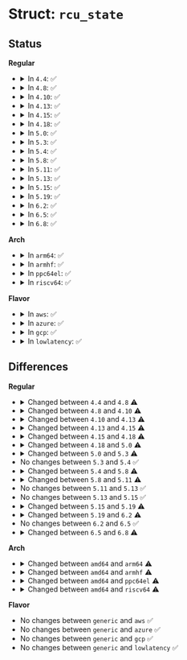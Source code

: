 # Struct: <code>rcu_state</code>

## Status
<b>Regular</b>
<ul>
<li>
<details>
<summary>In <code>4.4</code>: ✅</summary>

```c
struct rcu_state {
    struct rcu_node node[5];
    struct rcu_node * level[3];
    u8 flavor_mask;
    struct rcu_data *rda;
    call_rcu_func_t call;
    int ncpus;
    u8 boost;
    long unsigned int gpnum;
    long unsigned int completed;
    struct task_struct *gp_kthread;
    wait_queue_head_t gp_wq;
    short int gp_flags;
    short int gp_state;
    raw_spinlock_t orphan_lock;
    struct callback_head *orphan_nxtlist;
    struct callback_head **orphan_nxttail;
    struct callback_head *orphan_donelist;
    struct callback_head **orphan_donetail;
    long int qlen_lazy;
    long int qlen;
    struct mutex barrier_mutex;
    atomic_t barrier_cpu_count;
    struct completion barrier_completion;
    long unsigned int barrier_sequence;
    long unsigned int expedited_sequence;
    atomic_long_t expedited_workdone0;
    atomic_long_t expedited_workdone1;
    atomic_long_t expedited_workdone2;
    atomic_long_t expedited_workdone3;
    atomic_long_t expedited_normal;
    atomic_t expedited_need_qs;
    wait_queue_head_t expedited_wq;
    int ncpus_snap;
    long unsigned int jiffies_force_qs;
    long unsigned int n_force_qs;
    long unsigned int n_force_qs_lh;
    long unsigned int n_force_qs_ngp;
    long unsigned int gp_start;
    long unsigned int gp_activity;
    long unsigned int jiffies_stall;
    long unsigned int jiffies_resched;
    long unsigned int n_force_qs_gpstart;
    long unsigned int gp_max;
    const char *name;
    char abbr;
    struct list_head flavors;
};
```
</details>
</li>
<li>
<details>
<summary>In <code>4.8</code>: ✅</summary>

```c
struct rcu_state {
    struct rcu_node node[5];
    struct rcu_node * level[3];
    u8 flavor_mask;
    struct rcu_data *rda;
    call_rcu_func_t call;
    int ncpus;
    u8 boost;
    long unsigned int gpnum;
    long unsigned int completed;
    struct task_struct *gp_kthread;
    struct swait_queue_head gp_wq;
    short int gp_flags;
    short int gp_state;
    raw_spinlock_t orphan_lock;
    struct callback_head *orphan_nxtlist;
    struct callback_head **orphan_nxttail;
    struct callback_head *orphan_donelist;
    struct callback_head **orphan_donetail;
    long int qlen_lazy;
    long int qlen;
    struct mutex barrier_mutex;
    atomic_t barrier_cpu_count;
    struct completion barrier_completion;
    long unsigned int barrier_sequence;
    struct mutex exp_mutex;
    struct mutex exp_wake_mutex;
    long unsigned int expedited_sequence;
    atomic_long_t expedited_normal;
    atomic_t expedited_need_qs;
    struct swait_queue_head expedited_wq;
    int ncpus_snap;
    long unsigned int jiffies_force_qs;
    long unsigned int jiffies_kick_kthreads;
    long unsigned int n_force_qs;
    long unsigned int n_force_qs_lh;
    long unsigned int n_force_qs_ngp;
    long unsigned int gp_start;
    long unsigned int gp_activity;
    long unsigned int jiffies_stall;
    long unsigned int jiffies_resched;
    long unsigned int n_force_qs_gpstart;
    long unsigned int gp_max;
    const char *name;
    char abbr;
    struct list_head flavors;
};
```
</details>
</li>
<li>
<details>
<summary>In <code>4.10</code>: ✅</summary>

```c
struct rcu_state {
    struct rcu_node node[131];
    struct rcu_node * level[4];
    u8 flavor_mask;
    struct rcu_data *rda;
    call_rcu_func_t call;
    int ncpus;
    u8 boost;
    long unsigned int gpnum;
    long unsigned int completed;
    struct task_struct *gp_kthread;
    struct swait_queue_head gp_wq;
    short int gp_flags;
    short int gp_state;
    raw_spinlock_t orphan_lock;
    struct callback_head *orphan_nxtlist;
    struct callback_head **orphan_nxttail;
    struct callback_head *orphan_donelist;
    struct callback_head **orphan_donetail;
    long int qlen_lazy;
    long int qlen;
    struct mutex barrier_mutex;
    atomic_t barrier_cpu_count;
    struct completion barrier_completion;
    long unsigned int barrier_sequence;
    struct mutex exp_mutex;
    struct mutex exp_wake_mutex;
    long unsigned int expedited_sequence;
    atomic_long_t expedited_normal;
    atomic_t expedited_need_qs;
    struct swait_queue_head expedited_wq;
    int ncpus_snap;
    long unsigned int jiffies_force_qs;
    long unsigned int jiffies_kick_kthreads;
    long unsigned int n_force_qs;
    long unsigned int n_force_qs_lh;
    long unsigned int n_force_qs_ngp;
    long unsigned int gp_start;
    long unsigned int gp_activity;
    long unsigned int jiffies_stall;
    long unsigned int jiffies_resched;
    long unsigned int n_force_qs_gpstart;
    long unsigned int gp_max;
    const char *name;
    char abbr;
    struct list_head flavors;
};
```
</details>
</li>
<li>
<details>
<summary>In <code>4.13</code>: ✅</summary>

```c
struct rcu_state {
    struct rcu_node node[521];
    struct rcu_node * level[4];
    struct rcu_data *rda;
    call_rcu_func_t call;
    int ncpus;
    u8 boost;
    long unsigned int gpnum;
    long unsigned int completed;
    struct task_struct *gp_kthread;
    struct swait_queue_head gp_wq;
    short int gp_flags;
    short int gp_state;
    raw_spinlock_t orphan_lock;
    struct rcu_cblist orphan_pend;
    struct rcu_cblist orphan_done;
    struct mutex barrier_mutex;
    atomic_t barrier_cpu_count;
    struct completion barrier_completion;
    long unsigned int barrier_sequence;
    struct mutex exp_mutex;
    struct mutex exp_wake_mutex;
    long unsigned int expedited_sequence;
    atomic_t expedited_need_qs;
    struct swait_queue_head expedited_wq;
    int ncpus_snap;
    long unsigned int jiffies_force_qs;
    long unsigned int jiffies_kick_kthreads;
    long unsigned int n_force_qs;
    long unsigned int n_force_qs_lh;
    long unsigned int n_force_qs_ngp;
    long unsigned int gp_start;
    long unsigned int gp_activity;
    long unsigned int jiffies_stall;
    long unsigned int jiffies_resched;
    long unsigned int n_force_qs_gpstart;
    long unsigned int gp_max;
    const char *name;
    char abbr;
    struct list_head flavors;
};
```
</details>
</li>
<li>
<details>
<summary>In <code>4.15</code>: ✅</summary>

```c
struct rcu_state {
    struct rcu_node node[521];
    struct rcu_node * level[4];
    struct rcu_data *rda;
    call_rcu_func_t call;
    int ncpus;
    u8 boost;
    long unsigned int gpnum;
    long unsigned int completed;
    struct task_struct *gp_kthread;
    struct swait_queue_head gp_wq;
    short int gp_flags;
    short int gp_state;
    struct mutex barrier_mutex;
    atomic_t barrier_cpu_count;
    struct completion barrier_completion;
    long unsigned int barrier_sequence;
    struct mutex exp_mutex;
    struct mutex exp_wake_mutex;
    long unsigned int expedited_sequence;
    atomic_t expedited_need_qs;
    struct swait_queue_head expedited_wq;
    int ncpus_snap;
    long unsigned int jiffies_force_qs;
    long unsigned int jiffies_kick_kthreads;
    long unsigned int n_force_qs;
    long unsigned int n_force_qs_lh;
    long unsigned int n_force_qs_ngp;
    long unsigned int gp_start;
    long unsigned int gp_activity;
    long unsigned int jiffies_stall;
    long unsigned int jiffies_resched;
    long unsigned int n_force_qs_gpstart;
    long unsigned int gp_max;
    const char *name;
    char abbr;
    struct list_head flavors;
};
```
</details>
</li>
<li>
<details>
<summary>In <code>4.18</code>: ✅</summary>

```c
struct rcu_state {
    struct rcu_node node[521];
    struct rcu_node * level[4];
    struct rcu_data *rda;
    call_rcu_func_t call;
    int ncpus;
    u8 boost;
    long unsigned int gpnum;
    long unsigned int completed;
    struct task_struct *gp_kthread;
    struct swait_queue_head gp_wq;
    short int gp_flags;
    short int gp_state;
    struct mutex barrier_mutex;
    atomic_t barrier_cpu_count;
    struct completion barrier_completion;
    long unsigned int barrier_sequence;
    struct mutex exp_mutex;
    struct mutex exp_wake_mutex;
    long unsigned int expedited_sequence;
    atomic_t expedited_need_qs;
    struct swait_queue_head expedited_wq;
    int ncpus_snap;
    long unsigned int jiffies_force_qs;
    long unsigned int jiffies_kick_kthreads;
    long unsigned int n_force_qs;
    long unsigned int gp_start;
    long unsigned int gp_activity;
    long unsigned int jiffies_stall;
    long unsigned int jiffies_resched;
    long unsigned int n_force_qs_gpstart;
    long unsigned int gp_max;
    const char *name;
    char abbr;
    struct list_head flavors;
};
```
</details>
</li>
<li>
<details>
<summary>In <code>5.0</code>: ✅</summary>

```c
struct rcu_state {
    struct rcu_node node[521];
    struct rcu_node * level[4];
    int ncpus;
    u8 boost;
    long unsigned int gp_seq;
    struct task_struct *gp_kthread;
    struct swait_queue_head gp_wq;
    short int gp_flags;
    short int gp_state;
    struct mutex barrier_mutex;
    atomic_t barrier_cpu_count;
    struct completion barrier_completion;
    long unsigned int barrier_sequence;
    struct mutex exp_mutex;
    struct mutex exp_wake_mutex;
    long unsigned int expedited_sequence;
    atomic_t expedited_need_qs;
    struct swait_queue_head expedited_wq;
    int ncpus_snap;
    long unsigned int jiffies_force_qs;
    long unsigned int jiffies_kick_kthreads;
    long unsigned int n_force_qs;
    long unsigned int gp_start;
    long unsigned int gp_end;
    long unsigned int gp_activity;
    long unsigned int gp_req_activity;
    long unsigned int jiffies_stall;
    long unsigned int jiffies_resched;
    long unsigned int n_force_qs_gpstart;
    long unsigned int gp_max;
    const char *name;
    char abbr;
    raw_spinlock_t ofl_lock;
};
```
</details>
</li>
<li>
<details>
<summary>In <code>5.3</code>: ✅</summary>

```c
struct rcu_state {
    struct rcu_node node[521];
    struct rcu_node * level[4];
    int ncpus;
    u8 boost;
    long unsigned int gp_seq;
    struct task_struct *gp_kthread;
    struct swait_queue_head gp_wq;
    short int gp_flags;
    short int gp_state;
    long unsigned int gp_wake_time;
    long unsigned int gp_wake_seq;
    struct mutex barrier_mutex;
    atomic_t barrier_cpu_count;
    struct completion barrier_completion;
    long unsigned int barrier_sequence;
    struct mutex exp_mutex;
    struct mutex exp_wake_mutex;
    long unsigned int expedited_sequence;
    atomic_t expedited_need_qs;
    struct swait_queue_head expedited_wq;
    int ncpus_snap;
    long unsigned int jiffies_force_qs;
    long unsigned int jiffies_kick_kthreads;
    long unsigned int n_force_qs;
    long unsigned int gp_start;
    long unsigned int gp_end;
    long unsigned int gp_activity;
    long unsigned int gp_req_activity;
    long unsigned int jiffies_stall;
    long unsigned int jiffies_resched;
    long unsigned int n_force_qs_gpstart;
    long unsigned int gp_max;
    const char *name;
    char abbr;
    raw_spinlock_t ofl_lock;
};
```
</details>
</li>
<li>
<details>
<summary>In <code>5.4</code>: ✅</summary>

```c
struct rcu_state {
    struct rcu_node node[521];
    struct rcu_node * level[4];
    int ncpus;
    u8 boost;
    long unsigned int gp_seq;
    struct task_struct *gp_kthread;
    struct swait_queue_head gp_wq;
    short int gp_flags;
    short int gp_state;
    long unsigned int gp_wake_time;
    long unsigned int gp_wake_seq;
    struct mutex barrier_mutex;
    atomic_t barrier_cpu_count;
    struct completion barrier_completion;
    long unsigned int barrier_sequence;
    struct mutex exp_mutex;
    struct mutex exp_wake_mutex;
    long unsigned int expedited_sequence;
    atomic_t expedited_need_qs;
    struct swait_queue_head expedited_wq;
    int ncpus_snap;
    long unsigned int jiffies_force_qs;
    long unsigned int jiffies_kick_kthreads;
    long unsigned int n_force_qs;
    long unsigned int gp_start;
    long unsigned int gp_end;
    long unsigned int gp_activity;
    long unsigned int gp_req_activity;
    long unsigned int jiffies_stall;
    long unsigned int jiffies_resched;
    long unsigned int n_force_qs_gpstart;
    long unsigned int gp_max;
    const char *name;
    char abbr;
    raw_spinlock_t ofl_lock;
};
```
</details>
</li>
<li>
<details>
<summary>In <code>5.8</code>: ✅</summary>

```c
struct rcu_state {
    struct rcu_node node[521];
    struct rcu_node * level[4];
    int ncpus;
    u8 boost;
    long unsigned int gp_seq;
    struct task_struct *gp_kthread;
    struct swait_queue_head gp_wq;
    short int gp_flags;
    short int gp_state;
    long unsigned int gp_wake_time;
    long unsigned int gp_wake_seq;
    struct mutex barrier_mutex;
    atomic_t barrier_cpu_count;
    struct completion barrier_completion;
    long unsigned int barrier_sequence;
    struct mutex exp_mutex;
    struct mutex exp_wake_mutex;
    long unsigned int expedited_sequence;
    atomic_t expedited_need_qs;
    struct swait_queue_head expedited_wq;
    int ncpus_snap;
    u8 cbovld;
    u8 cbovldnext;
    long unsigned int jiffies_force_qs;
    long unsigned int jiffies_kick_kthreads;
    long unsigned int n_force_qs;
    long unsigned int gp_start;
    long unsigned int gp_end;
    long unsigned int gp_activity;
    long unsigned int gp_req_activity;
    long unsigned int jiffies_stall;
    long unsigned int jiffies_resched;
    long unsigned int n_force_qs_gpstart;
    long unsigned int gp_max;
    const char *name;
    char abbr;
    raw_spinlock_t ofl_lock;
};
```
</details>
</li>
<li>
<details>
<summary>In <code>5.11</code>: ✅</summary>

```c
struct rcu_state {
    struct rcu_node node[521];
    struct rcu_node * level[4];
    int ncpus;
    int n_online_cpus;
    u8 boost;
    long unsigned int gp_seq;
    long unsigned int gp_max;
    struct task_struct *gp_kthread;
    struct swait_queue_head gp_wq;
    short int gp_flags;
    short int gp_state;
    long unsigned int gp_wake_time;
    long unsigned int gp_wake_seq;
    struct mutex barrier_mutex;
    atomic_t barrier_cpu_count;
    struct completion barrier_completion;
    long unsigned int barrier_sequence;
    struct mutex exp_mutex;
    struct mutex exp_wake_mutex;
    long unsigned int expedited_sequence;
    atomic_t expedited_need_qs;
    struct swait_queue_head expedited_wq;
    int ncpus_snap;
    u8 cbovld;
    u8 cbovldnext;
    long unsigned int jiffies_force_qs;
    long unsigned int jiffies_kick_kthreads;
    long unsigned int n_force_qs;
    long unsigned int gp_start;
    long unsigned int gp_end;
    long unsigned int gp_activity;
    long unsigned int gp_req_activity;
    long unsigned int jiffies_stall;
    long unsigned int jiffies_resched;
    long unsigned int n_force_qs_gpstart;
    const char *name;
    char abbr;
    raw_spinlock_t ofl_lock;
};
```
</details>
</li>
<li>
<details>
<summary>In <code>5.13</code>: ✅</summary>

```c
struct rcu_state {
    struct rcu_node node[521];
    struct rcu_node * level[4];
    int ncpus;
    int n_online_cpus;
    u8 boost;
    long unsigned int gp_seq;
    long unsigned int gp_max;
    struct task_struct *gp_kthread;
    struct swait_queue_head gp_wq;
    short int gp_flags;
    short int gp_state;
    long unsigned int gp_wake_time;
    long unsigned int gp_wake_seq;
    struct mutex barrier_mutex;
    atomic_t barrier_cpu_count;
    struct completion barrier_completion;
    long unsigned int barrier_sequence;
    struct mutex exp_mutex;
    struct mutex exp_wake_mutex;
    long unsigned int expedited_sequence;
    atomic_t expedited_need_qs;
    struct swait_queue_head expedited_wq;
    int ncpus_snap;
    u8 cbovld;
    u8 cbovldnext;
    long unsigned int jiffies_force_qs;
    long unsigned int jiffies_kick_kthreads;
    long unsigned int n_force_qs;
    long unsigned int gp_start;
    long unsigned int gp_end;
    long unsigned int gp_activity;
    long unsigned int gp_req_activity;
    long unsigned int jiffies_stall;
    long unsigned int jiffies_resched;
    long unsigned int n_force_qs_gpstart;
    const char *name;
    char abbr;
    raw_spinlock_t ofl_lock;
};
```
</details>
</li>
<li>
<details>
<summary>In <code>5.15</code>: ✅</summary>

```c
struct rcu_state {
    struct rcu_node node[521];
    struct rcu_node * level[4];
    int ncpus;
    int n_online_cpus;
    u8 boost;
    long unsigned int gp_seq;
    long unsigned int gp_max;
    struct task_struct *gp_kthread;
    struct swait_queue_head gp_wq;
    short int gp_flags;
    short int gp_state;
    long unsigned int gp_wake_time;
    long unsigned int gp_wake_seq;
    struct mutex barrier_mutex;
    atomic_t barrier_cpu_count;
    struct completion barrier_completion;
    long unsigned int barrier_sequence;
    struct mutex exp_mutex;
    struct mutex exp_wake_mutex;
    long unsigned int expedited_sequence;
    atomic_t expedited_need_qs;
    struct swait_queue_head expedited_wq;
    int ncpus_snap;
    u8 cbovld;
    u8 cbovldnext;
    long unsigned int jiffies_force_qs;
    long unsigned int jiffies_kick_kthreads;
    long unsigned int n_force_qs;
    long unsigned int gp_start;
    long unsigned int gp_end;
    long unsigned int gp_activity;
    long unsigned int gp_req_activity;
    long unsigned int jiffies_stall;
    long unsigned int jiffies_resched;
    long unsigned int n_force_qs_gpstart;
    const char *name;
    char abbr;
    raw_spinlock_t ofl_lock;
};
```
</details>
</li>
<li>
<details>
<summary>In <code>5.19</code>: ✅</summary>

```c
struct rcu_state {
    struct rcu_node node[521];
    struct rcu_node * level[4];
    int ncpus;
    int n_online_cpus;
    long unsigned int gp_seq;
    long unsigned int gp_max;
    struct task_struct *gp_kthread;
    struct swait_queue_head gp_wq;
    short int gp_flags;
    short int gp_state;
    long unsigned int gp_wake_time;
    long unsigned int gp_wake_seq;
    struct mutex barrier_mutex;
    atomic_t barrier_cpu_count;
    struct completion barrier_completion;
    long unsigned int barrier_sequence;
    raw_spinlock_t barrier_lock;
    struct mutex exp_mutex;
    struct mutex exp_wake_mutex;
    long unsigned int expedited_sequence;
    atomic_t expedited_need_qs;
    struct swait_queue_head expedited_wq;
    int ncpus_snap;
    u8 cbovld;
    u8 cbovldnext;
    long unsigned int jiffies_force_qs;
    long unsigned int jiffies_kick_kthreads;
    long unsigned int n_force_qs;
    long unsigned int gp_start;
    long unsigned int gp_end;
    long unsigned int gp_activity;
    long unsigned int gp_req_activity;
    long unsigned int jiffies_stall;
    long unsigned int jiffies_resched;
    long unsigned int n_force_qs_gpstart;
    const char *name;
    char abbr;
    arch_spinlock_t ofl_lock;
    int nocb_is_setup;
};
```
</details>
</li>
<li>
<details>
<summary>In <code>6.2</code>: ✅</summary>

```c
struct rcu_state {
    struct rcu_node node[521];
    struct rcu_node * level[4];
    int ncpus;
    int n_online_cpus;
    long unsigned int gp_seq;
    long unsigned int gp_max;
    struct task_struct *gp_kthread;
    struct swait_queue_head gp_wq;
    short int gp_flags;
    short int gp_state;
    long unsigned int gp_wake_time;
    long unsigned int gp_wake_seq;
    long unsigned int gp_seq_polled;
    long unsigned int gp_seq_polled_snap;
    long unsigned int gp_seq_polled_exp_snap;
    struct mutex barrier_mutex;
    atomic_t barrier_cpu_count;
    struct completion barrier_completion;
    long unsigned int barrier_sequence;
    raw_spinlock_t barrier_lock;
    struct mutex exp_mutex;
    struct mutex exp_wake_mutex;
    long unsigned int expedited_sequence;
    atomic_t expedited_need_qs;
    struct swait_queue_head expedited_wq;
    int ncpus_snap;
    u8 cbovld;
    u8 cbovldnext;
    long unsigned int jiffies_force_qs;
    long unsigned int jiffies_kick_kthreads;
    long unsigned int n_force_qs;
    long unsigned int gp_start;
    long unsigned int gp_end;
    long unsigned int gp_activity;
    long unsigned int gp_req_activity;
    long unsigned int jiffies_stall;
    long unsigned int jiffies_resched;
    long unsigned int n_force_qs_gpstart;
    const char *name;
    char abbr;
    arch_spinlock_t ofl_lock;
    int nocb_is_setup;
};
```
</details>
</li>
<li>
<details>
<summary>In <code>6.5</code>: ✅</summary>

```c
struct rcu_state {
    struct rcu_node node[521];
    struct rcu_node * level[4];
    int ncpus;
    int n_online_cpus;
    long unsigned int gp_seq;
    long unsigned int gp_max;
    struct task_struct *gp_kthread;
    struct swait_queue_head gp_wq;
    short int gp_flags;
    short int gp_state;
    long unsigned int gp_wake_time;
    long unsigned int gp_wake_seq;
    long unsigned int gp_seq_polled;
    long unsigned int gp_seq_polled_snap;
    long unsigned int gp_seq_polled_exp_snap;
    struct mutex barrier_mutex;
    atomic_t barrier_cpu_count;
    struct completion barrier_completion;
    long unsigned int barrier_sequence;
    raw_spinlock_t barrier_lock;
    struct mutex exp_mutex;
    struct mutex exp_wake_mutex;
    long unsigned int expedited_sequence;
    atomic_t expedited_need_qs;
    struct swait_queue_head expedited_wq;
    int ncpus_snap;
    u8 cbovld;
    u8 cbovldnext;
    long unsigned int jiffies_force_qs;
    long unsigned int jiffies_kick_kthreads;
    long unsigned int n_force_qs;
    long unsigned int gp_start;
    long unsigned int gp_end;
    long unsigned int gp_activity;
    long unsigned int gp_req_activity;
    long unsigned int jiffies_stall;
    long unsigned int jiffies_resched;
    long unsigned int n_force_qs_gpstart;
    const char *name;
    char abbr;
    arch_spinlock_t ofl_lock;
    int nocb_is_setup;
};
```
</details>
</li>
<li>
<details>
<summary>In <code>6.8</code>: ✅</summary>

```c
struct rcu_state {
    struct rcu_node node[521];
    struct rcu_node * level[4];
    int ncpus;
    int n_online_cpus;
    long unsigned int gp_seq;
    long unsigned int gp_max;
    struct task_struct *gp_kthread;
    struct swait_queue_head gp_wq;
    short int gp_flags;
    short int gp_state;
    long unsigned int gp_wake_time;
    long unsigned int gp_wake_seq;
    long unsigned int gp_seq_polled;
    long unsigned int gp_seq_polled_snap;
    long unsigned int gp_seq_polled_exp_snap;
    struct mutex barrier_mutex;
    atomic_t barrier_cpu_count;
    struct completion barrier_completion;
    long unsigned int barrier_sequence;
    raw_spinlock_t barrier_lock;
    struct mutex exp_mutex;
    struct mutex exp_wake_mutex;
    long unsigned int expedited_sequence;
    atomic_t expedited_need_qs;
    struct swait_queue_head expedited_wq;
    int ncpus_snap;
    u8 cbovld;
    u8 cbovldnext;
    long unsigned int jiffies_force_qs;
    long unsigned int jiffies_kick_kthreads;
    long unsigned int n_force_qs;
    long unsigned int gp_start;
    long unsigned int gp_end;
    long unsigned int gp_activity;
    long unsigned int gp_req_activity;
    long unsigned int jiffies_stall;
    int nr_fqs_jiffies_stall;
    long unsigned int jiffies_resched;
    long unsigned int n_force_qs_gpstart;
    const char *name;
    char abbr;
    arch_spinlock_t ofl_lock;
    int nocb_is_setup;
};
```
</details>
</li>
</ul>
<b>Arch</b>
<ul>
<li>
<details>
<summary>In <code>arm64</code>: ✅</summary>

```c
struct rcu_state {
    struct rcu_node node[17];
    struct rcu_node * level[3];
    int ncpus;
    u8 boost;
    long unsigned int gp_seq;
    struct task_struct *gp_kthread;
    struct swait_queue_head gp_wq;
    short int gp_flags;
    short int gp_state;
    long unsigned int gp_wake_time;
    long unsigned int gp_wake_seq;
    struct mutex barrier_mutex;
    atomic_t barrier_cpu_count;
    struct completion barrier_completion;
    long unsigned int barrier_sequence;
    struct mutex exp_mutex;
    struct mutex exp_wake_mutex;
    long unsigned int expedited_sequence;
    atomic_t expedited_need_qs;
    struct swait_queue_head expedited_wq;
    int ncpus_snap;
    long unsigned int jiffies_force_qs;
    long unsigned int jiffies_kick_kthreads;
    long unsigned int n_force_qs;
    long unsigned int gp_start;
    long unsigned int gp_end;
    long unsigned int gp_activity;
    long unsigned int gp_req_activity;
    long unsigned int jiffies_stall;
    long unsigned int jiffies_resched;
    long unsigned int n_force_qs_gpstart;
    long unsigned int gp_max;
    const char *name;
    char abbr;
    raw_spinlock_t ofl_lock;
};
```
</details>
</li>
<li>
<details>
<summary>In <code>armhf</code>: ✅</summary>

```c
struct rcu_state {
    struct rcu_node node[1];
    struct rcu_node * level[2];
    int ncpus;
    u8 boost;
    long unsigned int gp_seq;
    struct task_struct *gp_kthread;
    struct swait_queue_head gp_wq;
    short int gp_flags;
    short int gp_state;
    long unsigned int gp_wake_time;
    long unsigned int gp_wake_seq;
    struct mutex barrier_mutex;
    atomic_t barrier_cpu_count;
    struct completion barrier_completion;
    long unsigned int barrier_sequence;
    struct mutex exp_mutex;
    struct mutex exp_wake_mutex;
    long unsigned int expedited_sequence;
    atomic_t expedited_need_qs;
    struct swait_queue_head expedited_wq;
    int ncpus_snap;
    long unsigned int jiffies_force_qs;
    long unsigned int jiffies_kick_kthreads;
    long unsigned int n_force_qs;
    long unsigned int gp_start;
    long unsigned int gp_end;
    long unsigned int gp_activity;
    long unsigned int gp_req_activity;
    long unsigned int jiffies_stall;
    long unsigned int jiffies_resched;
    long unsigned int n_force_qs_gpstart;
    long unsigned int gp_max;
    const char *name;
    char abbr;
    raw_spinlock_t ofl_lock;
};
```
</details>
</li>
<li>
<details>
<summary>In <code>ppc64el</code>: ✅</summary>

```c
struct rcu_state {
    struct rcu_node node[131];
    struct rcu_node * level[4];
    int ncpus;
    u8 boost;
    long unsigned int gp_seq;
    struct task_struct *gp_kthread;
    struct swait_queue_head gp_wq;
    short int gp_flags;
    short int gp_state;
    long unsigned int gp_wake_time;
    long unsigned int gp_wake_seq;
    struct mutex barrier_mutex;
    atomic_t barrier_cpu_count;
    struct completion barrier_completion;
    long unsigned int barrier_sequence;
    struct mutex exp_mutex;
    struct mutex exp_wake_mutex;
    long unsigned int expedited_sequence;
    atomic_t expedited_need_qs;
    struct swait_queue_head expedited_wq;
    int ncpus_snap;
    long unsigned int jiffies_force_qs;
    long unsigned int jiffies_kick_kthreads;
    long unsigned int n_force_qs;
    long unsigned int gp_start;
    long unsigned int gp_end;
    long unsigned int gp_activity;
    long unsigned int gp_req_activity;
    long unsigned int jiffies_stall;
    long unsigned int jiffies_resched;
    long unsigned int n_force_qs_gpstart;
    long unsigned int gp_max;
    const char *name;
    char abbr;
    raw_spinlock_t ofl_lock;
};
```
</details>
</li>
<li>
<details>
<summary>In <code>riscv64</code>: ✅</summary>

```c
struct rcu_state {
    struct rcu_node node[1];
    struct rcu_node * level[2];
    int ncpus;
    u8 boost;
    long unsigned int gp_seq;
    struct task_struct *gp_kthread;
    struct swait_queue_head gp_wq;
    short int gp_flags;
    short int gp_state;
    long unsigned int gp_wake_time;
    long unsigned int gp_wake_seq;
    struct mutex barrier_mutex;
    atomic_t barrier_cpu_count;
    struct completion barrier_completion;
    long unsigned int barrier_sequence;
    struct mutex exp_mutex;
    struct mutex exp_wake_mutex;
    long unsigned int expedited_sequence;
    atomic_t expedited_need_qs;
    struct swait_queue_head expedited_wq;
    int ncpus_snap;
    long unsigned int jiffies_force_qs;
    long unsigned int jiffies_kick_kthreads;
    long unsigned int n_force_qs;
    long unsigned int gp_start;
    long unsigned int gp_end;
    long unsigned int gp_activity;
    long unsigned int gp_req_activity;
    long unsigned int jiffies_stall;
    long unsigned int jiffies_resched;
    long unsigned int n_force_qs_gpstart;
    long unsigned int gp_max;
    const char *name;
    char abbr;
    raw_spinlock_t ofl_lock;
};
```
</details>
</li>
</ul>
<b>Flavor</b>
<ul>
<li>
<details>
<summary>In <code>aws</code>: ✅</summary>

```c
struct rcu_state {
    struct rcu_node node[521];
    struct rcu_node * level[4];
    int ncpus;
    u8 boost;
    long unsigned int gp_seq;
    struct task_struct *gp_kthread;
    struct swait_queue_head gp_wq;
    short int gp_flags;
    short int gp_state;
    long unsigned int gp_wake_time;
    long unsigned int gp_wake_seq;
    struct mutex barrier_mutex;
    atomic_t barrier_cpu_count;
    struct completion barrier_completion;
    long unsigned int barrier_sequence;
    struct mutex exp_mutex;
    struct mutex exp_wake_mutex;
    long unsigned int expedited_sequence;
    atomic_t expedited_need_qs;
    struct swait_queue_head expedited_wq;
    int ncpus_snap;
    long unsigned int jiffies_force_qs;
    long unsigned int jiffies_kick_kthreads;
    long unsigned int n_force_qs;
    long unsigned int gp_start;
    long unsigned int gp_end;
    long unsigned int gp_activity;
    long unsigned int gp_req_activity;
    long unsigned int jiffies_stall;
    long unsigned int jiffies_resched;
    long unsigned int n_force_qs_gpstart;
    long unsigned int gp_max;
    const char *name;
    char abbr;
    raw_spinlock_t ofl_lock;
};
```
</details>
</li>
<li>
<details>
<summary>In <code>azure</code>: ✅</summary>

```c
struct rcu_state {
    struct rcu_node node[521];
    struct rcu_node * level[4];
    int ncpus;
    u8 boost;
    long unsigned int gp_seq;
    struct task_struct *gp_kthread;
    struct swait_queue_head gp_wq;
    short int gp_flags;
    short int gp_state;
    long unsigned int gp_wake_time;
    long unsigned int gp_wake_seq;
    struct mutex barrier_mutex;
    atomic_t barrier_cpu_count;
    struct completion barrier_completion;
    long unsigned int barrier_sequence;
    struct mutex exp_mutex;
    struct mutex exp_wake_mutex;
    long unsigned int expedited_sequence;
    atomic_t expedited_need_qs;
    struct swait_queue_head expedited_wq;
    int ncpus_snap;
    long unsigned int jiffies_force_qs;
    long unsigned int jiffies_kick_kthreads;
    long unsigned int n_force_qs;
    long unsigned int gp_start;
    long unsigned int gp_end;
    long unsigned int gp_activity;
    long unsigned int gp_req_activity;
    long unsigned int jiffies_stall;
    long unsigned int jiffies_resched;
    long unsigned int n_force_qs_gpstart;
    long unsigned int gp_max;
    const char *name;
    char abbr;
    raw_spinlock_t ofl_lock;
};
```
</details>
</li>
<li>
<details>
<summary>In <code>gcp</code>: ✅</summary>

```c
struct rcu_state {
    struct rcu_node node[521];
    struct rcu_node * level[4];
    int ncpus;
    u8 boost;
    long unsigned int gp_seq;
    struct task_struct *gp_kthread;
    struct swait_queue_head gp_wq;
    short int gp_flags;
    short int gp_state;
    long unsigned int gp_wake_time;
    long unsigned int gp_wake_seq;
    struct mutex barrier_mutex;
    atomic_t barrier_cpu_count;
    struct completion barrier_completion;
    long unsigned int barrier_sequence;
    struct mutex exp_mutex;
    struct mutex exp_wake_mutex;
    long unsigned int expedited_sequence;
    atomic_t expedited_need_qs;
    struct swait_queue_head expedited_wq;
    int ncpus_snap;
    long unsigned int jiffies_force_qs;
    long unsigned int jiffies_kick_kthreads;
    long unsigned int n_force_qs;
    long unsigned int gp_start;
    long unsigned int gp_end;
    long unsigned int gp_activity;
    long unsigned int gp_req_activity;
    long unsigned int jiffies_stall;
    long unsigned int jiffies_resched;
    long unsigned int n_force_qs_gpstart;
    long unsigned int gp_max;
    const char *name;
    char abbr;
    raw_spinlock_t ofl_lock;
};
```
</details>
</li>
<li>
<details>
<summary>In <code>lowlatency</code>: ✅</summary>

```c
struct rcu_state {
    struct rcu_node node[521];
    struct rcu_node * level[4];
    int ncpus;
    u8 boost;
    long unsigned int gp_seq;
    struct task_struct *gp_kthread;
    struct swait_queue_head gp_wq;
    short int gp_flags;
    short int gp_state;
    long unsigned int gp_wake_time;
    long unsigned int gp_wake_seq;
    struct mutex barrier_mutex;
    atomic_t barrier_cpu_count;
    struct completion barrier_completion;
    long unsigned int barrier_sequence;
    struct mutex exp_mutex;
    struct mutex exp_wake_mutex;
    long unsigned int expedited_sequence;
    atomic_t expedited_need_qs;
    struct swait_queue_head expedited_wq;
    int ncpus_snap;
    long unsigned int jiffies_force_qs;
    long unsigned int jiffies_kick_kthreads;
    long unsigned int n_force_qs;
    long unsigned int gp_start;
    long unsigned int gp_end;
    long unsigned int gp_activity;
    long unsigned int gp_req_activity;
    long unsigned int jiffies_stall;
    long unsigned int jiffies_resched;
    long unsigned int n_force_qs_gpstart;
    long unsigned int gp_max;
    const char *name;
    char abbr;
    raw_spinlock_t ofl_lock;
};
```
</details>
</li>
</ul>

## Differences
<b>Regular</b>
<ul>
<li>
<details>
<summary>Changed between <code>4.4</code> and <code>4.8</code> ⚠️</summary>
<ul>
<li>
<b>Field added. </b>
<code>struct mutex exp_mutex</code>
</li>
<li>
<b>Field added. </b>
<code>struct mutex exp_wake_mutex</code>
</li>
<li>
<b>Field added. </b>
<code>long unsigned int jiffies_kick_kthreads</code>
</li>
<li>
<b>Field removed. </b>
<code>atomic_long_t expedited_workdone0</code>
</li>
<li>
<b>Field removed. </b>
<code>atomic_long_t expedited_workdone1</code>
</li>
<li>
<b>Field removed. </b>
<code>atomic_long_t expedited_workdone2</code>
</li>
<li>
<b>Field removed. </b>
<code>atomic_long_t expedited_workdone3</code>
</li>
<li>
<b>Field type changed. </b>
<code>wait_queue_head_t gp_wq</code> ➡️ <code>struct swait_queue_head gp_wq</code>
</li>
<li>
<b>Field type changed. </b>
<code>wait_queue_head_t expedited_wq</code> ➡️ <code>struct swait_queue_head expedited_wq</code>
</li>
</ul>
</details>
</li>
<li>
<details>
<summary>Changed between <code>4.8</code> and <code>4.10</code> ⚠️</summary>
<ul>
<li>
<b>Field type changed. </b>
<code>struct rcu_node node[5]</code> ➡️ <code>struct rcu_node node[131]</code>
</li>
<li>
<b>Field type changed. </b>
<code>struct rcu_node * level[3]</code> ➡️ <code>struct rcu_node * level[4]</code>
</li>
</ul>
</details>
</li>
<li>
<details>
<summary>Changed between <code>4.10</code> and <code>4.13</code> ⚠️</summary>
<ul>
<li>
<b>Field added. </b>
<code>struct rcu_cblist orphan_pend</code>
</li>
<li>
<b>Field added. </b>
<code>struct rcu_cblist orphan_done</code>
</li>
<li>
<b>Field removed. </b>
<code>u8 flavor_mask</code>
</li>
<li>
<b>Field removed. </b>
<code>struct callback_head *orphan_nxtlist</code>
</li>
<li>
<b>Field removed. </b>
<code>struct callback_head **orphan_nxttail</code>
</li>
<li>
<b>Field removed. </b>
<code>struct callback_head *orphan_donelist</code>
</li>
<li>
<b>Field removed. </b>
<code>struct callback_head **orphan_donetail</code>
</li>
<li>
<b>Field removed. </b>
<code>long int qlen_lazy</code>
</li>
<li>
<b>Field removed. </b>
<code>long int qlen</code>
</li>
<li>
<b>Field removed. </b>
<code>atomic_long_t expedited_normal</code>
</li>
<li>
<b>Field type changed. </b>
<code>struct rcu_node node[131]</code> ➡️ <code>struct rcu_node node[521]</code>
</li>
</ul>
</details>
</li>
<li>
<details>
<summary>Changed between <code>4.13</code> and <code>4.15</code> ⚠️</summary>
<ul>
<li>
<b>Field removed. </b>
<code>raw_spinlock_t orphan_lock</code>
</li>
<li>
<b>Field removed. </b>
<code>struct rcu_cblist orphan_pend</code>
</li>
<li>
<b>Field removed. </b>
<code>struct rcu_cblist orphan_done</code>
</li>
</ul>
</details>
</li>
<li>
<details>
<summary>Changed between <code>4.15</code> and <code>4.18</code> ⚠️</summary>
<ul>
<li>
<b>Field removed. </b>
<code>long unsigned int n_force_qs_lh</code>
</li>
<li>
<b>Field removed. </b>
<code>long unsigned int n_force_qs_ngp</code>
</li>
</ul>
</details>
</li>
<li>
<details>
<summary>Changed between <code>4.18</code> and <code>5.0</code> ⚠️</summary>
<ul>
<li>
<b>Field added. </b>
<code>long unsigned int gp_seq</code>
</li>
<li>
<b>Field added. </b>
<code>long unsigned int gp_end</code>
</li>
<li>
<b>Field added. </b>
<code>long unsigned int gp_req_activity</code>
</li>
<li>
<b>Field added. </b>
<code>raw_spinlock_t ofl_lock</code>
</li>
<li>
<b>Field removed. </b>
<code>struct rcu_data *rda</code>
</li>
<li>
<b>Field removed. </b>
<code>call_rcu_func_t call</code>
</li>
<li>
<b>Field removed. </b>
<code>long unsigned int gpnum</code>
</li>
<li>
<b>Field removed. </b>
<code>long unsigned int completed</code>
</li>
<li>
<b>Field removed. </b>
<code>struct list_head flavors</code>
</li>
</ul>
</details>
</li>
<li>
<details>
<summary>Changed between <code>5.0</code> and <code>5.3</code> ⚠️</summary>
<ul>
<li>
<b>Field added. </b>
<code>long unsigned int gp_wake_time</code>
</li>
<li>
<b>Field added. </b>
<code>long unsigned int gp_wake_seq</code>
</li>
</ul>
</details>
</li>
<li>
No changes between <code>5.3</code> and <code>5.4</code> ✅
</li>
<li>
<details>
<summary>Changed between <code>5.4</code> and <code>5.8</code> ⚠️</summary>
<ul>
<li>
<b>Field added. </b>
<code>u8 cbovld</code>
</li>
<li>
<b>Field added. </b>
<code>u8 cbovldnext</code>
</li>
</ul>
</details>
</li>
<li>
<details>
<summary>Changed between <code>5.8</code> and <code>5.11</code> ⚠️</summary>
<ul>
<li>
<b>Field added. </b>
<code>int n_online_cpus</code>
</li>
</ul>
</details>
</li>
<li>
No changes between <code>5.11</code> and <code>5.13</code> ✅
</li>
<li>
No changes between <code>5.13</code> and <code>5.15</code> ✅
</li>
<li>
<details>
<summary>Changed between <code>5.15</code> and <code>5.19</code> ⚠️</summary>
<ul>
<li>
<b>Field added. </b>
<code>raw_spinlock_t barrier_lock</code>
</li>
<li>
<b>Field added. </b>
<code>int nocb_is_setup</code>
</li>
<li>
<b>Field removed. </b>
<code>u8 boost</code>
</li>
<li>
<b>Field type changed. </b>
<code>raw_spinlock_t ofl_lock</code> ➡️ <code>arch_spinlock_t ofl_lock</code>
</li>
</ul>
</details>
</li>
<li>
<details>
<summary>Changed between <code>5.19</code> and <code>6.2</code> ⚠️</summary>
<ul>
<li>
<b>Field added. </b>
<code>long unsigned int gp_seq_polled</code>
</li>
<li>
<b>Field added. </b>
<code>long unsigned int gp_seq_polled_snap</code>
</li>
<li>
<b>Field added. </b>
<code>long unsigned int gp_seq_polled_exp_snap</code>
</li>
</ul>
</details>
</li>
<li>
No changes between <code>6.2</code> and <code>6.5</code> ✅
</li>
<li>
<details>
<summary>Changed between <code>6.5</code> and <code>6.8</code> ⚠️</summary>
<ul>
<li>
<b>Field added. </b>
<code>int nr_fqs_jiffies_stall</code>
</li>
</ul>
</details>
</li>
</ul>
<b>Arch</b>
<ul>
<li>
<details>
<summary>Changed between <code>amd64</code> and <code>arm64</code> ⚠️</summary>
<ul>
<li>
<b>Field type changed. </b>
<code>struct rcu_node node[521]</code> ➡️ <code>struct rcu_node node[17]</code>
</li>
<li>
<b>Field type changed. </b>
<code>struct rcu_node * level[4]</code> ➡️ <code>struct rcu_node * level[3]</code>
</li>
</ul>
</details>
</li>
<li>
<details>
<summary>Changed between <code>amd64</code> and <code>armhf</code> ⚠️</summary>
<ul>
<li>
<b>Field type changed. </b>
<code>struct rcu_node node[521]</code> ➡️ <code>struct rcu_node node[1]</code>
</li>
<li>
<b>Field type changed. </b>
<code>struct rcu_node * level[4]</code> ➡️ <code>struct rcu_node * level[2]</code>
</li>
</ul>
</details>
</li>
<li>
<details>
<summary>Changed between <code>amd64</code> and <code>ppc64el</code> ⚠️</summary>
<ul>
<li>
<b>Field type changed. </b>
<code>struct rcu_node node[521]</code> ➡️ <code>struct rcu_node node[131]</code>
</li>
</ul>
</details>
</li>
<li>
<details>
<summary>Changed between <code>amd64</code> and <code>riscv64</code> ⚠️</summary>
<ul>
<li>
<b>Field type changed. </b>
<code>struct rcu_node node[521]</code> ➡️ <code>struct rcu_node node[1]</code>
</li>
<li>
<b>Field type changed. </b>
<code>struct rcu_node * level[4]</code> ➡️ <code>struct rcu_node * level[2]</code>
</li>
</ul>
</details>
</li>
</ul>
<b>Flavor</b>
<ul>
<li>
No changes between <code>generic</code> and <code>aws</code> ✅
</li>
<li>
No changes between <code>generic</code> and <code>azure</code> ✅
</li>
<li>
No changes between <code>generic</code> and <code>gcp</code> ✅
</li>
<li>
No changes between <code>generic</code> and <code>lowlatency</code> ✅
</li>
</ul>
